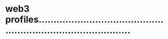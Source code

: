 # web3 profiles....................................................................................
